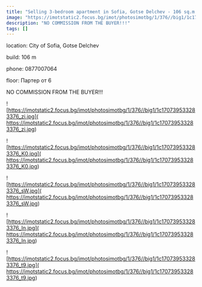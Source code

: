 ```yaml
---
title: "Selling 3-bedroom apartment in Sofia, Gotse Delchev - 106 sq.m / 201,500 EUR :: imot.bg Advertisement"
image: "https://imotstatic2.focus.bg/imot/photosimotbg/1/376//big1/1c170739533283376_10.jpg"
description: "NO COMMISSION FROM THE BUYER!!!"
tags: []
---
```


location: City of Sofia, Gotse Delchev

build: 106 m

phone: 0877007064

floor: Партер от 6

NO COMMISSION FROM THE BUYER!!!


![https://imotstatic2.focus.bg/imot/photosimotbg/1/376//big1/1c170739533283376_zi.jpg]( https://imotstatic2.focus.bg/imot/photosimotbg/1/376//big1/1c170739533283376_zi.jpg)


![https://imotstatic2.focus.bg/imot/photosimotbg/1/376//big1/1c170739533283376_K0.jpg]( https://imotstatic2.focus.bg/imot/photosimotbg/1/376//big1/1c170739533283376_K0.jpg)


![https://imotstatic2.focus.bg/imot/photosimotbg/1/376//big1/1c170739533283376_sW.jpg]( https://imotstatic2.focus.bg/imot/photosimotbg/1/376//big1/1c170739533283376_sW.jpg)


![https://imotstatic2.focus.bg/imot/photosimotbg/1/376//big1/1c170739533283376_In.jpg]( https://imotstatic2.focus.bg/imot/photosimotbg/1/376//big1/1c170739533283376_In.jpg)


![https://imotstatic2.focus.bg/imot/photosimotbg/1/376//big1/1c170739533283376_t9.jpg]( https://imotstatic2.focus.bg/imot/photosimotbg/1/376//big1/1c170739533283376_t9.jpg)


